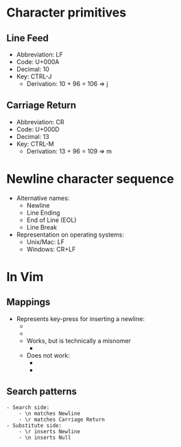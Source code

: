 # Character primitives
## Line Feed
- Abbreviation: LF
- Code: U+000A
- Decimal: 10
- Key: CTRL-J
    - Derivation: 10 + 96 = 106 => j

## Carriage Return
- Abbreviation: CR
- Code: U+000D
- Decimal: 13
- Key: CTRL-M
    - Derivation: 13 + 96 = 109 => m

# Newline character sequence
- Alternative names:
    - Newline
    - Line Ending
    - End of Line (EOL)
    - Line Break
- Representation on operating systems:
    - Unix/Mac: LF
    - Windows: CR+LF

# In Vim
## Mappings
- Represents key-press for inserting a newline:
    - <Return>
    - <Enter>
    - Works, but is technically a misnomer
        - <CR>
    - Does not work:
        - <EOL>
        - <NL>
## Search patterns
    - Search side:
        - \n matches Newline
        - \r matches Carriage Return
    - Substitute side:
        - \r inserts Newline
        - \n inserts Null
